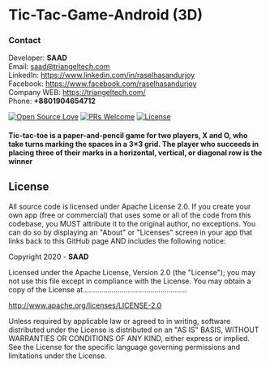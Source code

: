 # Tic-Tac-Game-Android (3D)
### Contact
Developer: <b>SAAD</b> <br>
Email: saad@triangeltech.com<br>
LinkedIn: https://www.linkedin.com/in/raselhasandurjoy<br>
Facebook: https://www.facebook.com/raselhasandurjoy<br>
Company WEB: https://triangeltech.com/ <br>
Phone: <b>+8801904654712</b><br>

[![Open Source Love](https://badges.frapsoft.com/os/v2/open-source.svg?v=102)](https://github.com/raselhasandurjoy/Tic-Tac-Game-Android)
[![PRs Welcome](https://img.shields.io/badge/PRs-welcome-brightgreen.svg?style=flat-square)](http://makeapullrequest.com)
[![License](https://img.shields.io/badge/License-Apache%202.0-blue.svg)](https://opensource.org/licenses/Apache-2.0)

#### Tic-tac-toe is a paper-and-pencil game for two players, X and O, who take turns marking the spaces in a 3×3 grid. The player who succeeds in placing three of their marks in a horizontal, vertical, or diagonal row is the winner

## License
All source code is licensed under Apache License 2.0. If you create your own app (free or commercial) that uses some or all of the code from this codebase, you MUST attribute it to the original author, no exceptions. You can do so by displaying an "About" or "Licenses" screen in your app that links back to this GitHub page AND includes the following notice:

Copyright 2020 - <b>SAAD</b>

Licensed under the Apache License, Version 2.0 (the "License");
you may not use this file except in compliance with the License.
You may obtain a copy of the License at...................................................

   http://www.apache.org/licenses/LICENSE-2.0

Unless required by applicable law or agreed to in writing, software
distributed under the License is distributed on an "AS IS" BASIS,
WITHOUT WARRANTIES OR CONDITIONS OF ANY KIND, either express or implied.
See the License for the specific language governing permissions and
limitations under the License.

